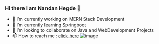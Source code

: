 ### Hi there I am Nandan Hegde  👋


<!--**nandanhegde13/nandanhegde13** is a ✨ _special_ ✨ repository because its `README.md` (this file) appears on your GitHub profile.-->



- 🔭 I’m currently working on MERN Stack Development
- 🌱 I’m currently learning Springboot
- 👯 I’m looking to collaborate on Java and WebDevelopment Projects
- 📫 How to reach me : [click here](https://www.linkedin.com/in/nandan-hegde-60b2bb1b9/)
![image](https://user-images.githubusercontent.com/55938000/185578605-67c14aa6-d24a-4aab-9473-8c11e09a8bd4.png)


